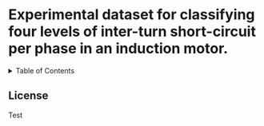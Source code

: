 # Experimental dataset for classifying four levels of inter-turn short-circuit per phase in an induction motor.

<details><summary>Table of Contents</summary><p>
  * [License](#license)
</p></details></p>

## License

Test

